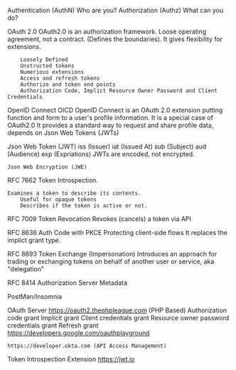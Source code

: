Authentication (AuthN)
		Who are you?
Authorization (Authz)
		What can you do?

OAuth 2.0
	OAuth2.0 is an authorization framework.
	Loose operating agreement, not a contract. (Defines the boundaries). It gives flexibility for extensions.
	
		Loosely Defined
		Unstructed tokens
		Numerious extensions
		Access and refresh tokens
		Authorize and token end points
		Authorization Code, Implict Resource Owner Password and Client Credentials


OpenID Connect OICD
	OpenID Connect is an OAuth 2.0 extension putting function and form to a user's profile information. It is a special case of OAuth2.0
	It provides a standard way to request and share profile data, depends on Json Web Tokens (JWTs)

Json Web Token (JWT)
		iss (Issuer)
		iat (Issued At)
		sub (Subject)
		aud (Audience)
		exp (Expriations)
	JWTs are encoded, not encrypted.

	Json Web Encryption (JWE)


RFC 7662 Token Introspection.

	Examines a token to describe its contents.
		Useful for opaque tokens
		Describes if the token is active or not.

RFC 7009 Token Revocation
	Revokes (cancels) a token via API

RFC 8636 Auth Code with PKCE
	Protecting client-side flows
	It replaces the implict grant type.

RFC 8693 Token Exchange (Impersonation)
	Introduces an approach for trading or exchanging tokens on behalf of another user or service, aka "delegation"

RFC 8414 Authorization Server Metadata

PostMan/Insomnia

OAuth Server
	https://oauth2.thephpleague.com (PHP Based)
		Authorization code grant
		Implicit grant
		Client credentials grant
		Resource owner password credentials grant
		Refresh grant
	https://developers.google.com/oauthplayground


	https://developer.okta.com (API Access Management)

Token Introspection Extension
	https://jwt.io